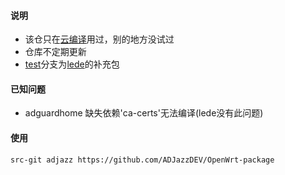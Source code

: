 #### 说明

* 该仓只在[云编译](https://github.com/ADJazzDEV/OpenWrt)用过，别的地方没试过
* 仓库不定期更新
* [test](https://github.com/ADJazzDEV/OpenWrt-package/tree/test)分支为[lede](https://github.com/coolsnowwolf/openwrt)的补充包

#### 已知问题
* adguardhome 缺失依赖'ca-certs'无法编译(lede没有此问题)

#### 使用
```
src-git adjazz https://github.com/ADJazzDEV/OpenWrt-package
```
